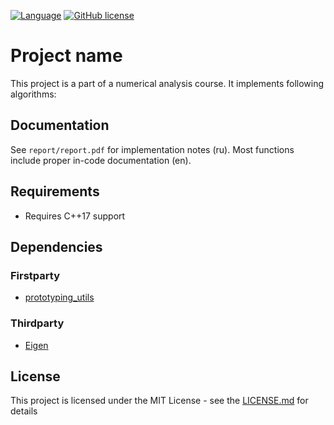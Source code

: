 [![Language](https://img.shields.io/badge/C++-std=17-blue.svg?style=flat&logo=cplusplus)](https://en.wikipedia.org/wiki/C%2B%2B#Standardization)
[![GitHub license](https://img.shields.io/badge/license-MIT-blue.svg)](https://github.com/DmitriBogdanov/prototyping_utils/blob/master/LICENSE.md)

# Project name

This project is a part of a numerical analysis course. It implements following algorithms:

## Documentation

See `report/report.pdf` for implementation notes (ru). Most functions include proper in-code documentation (en).

## Requirements

- Requires C++17 support

## Dependencies

### Firstparty

- [prototyping_utils](https://github.com/DmitriBogdanov/prototyping_utils)

### Thirdparty

- [Eigen](https://eigen.tuxfamily.org/index.php)

## License

This project is licensed under the MIT License - see the [LICENSE.md](https://github.com/DmitriBogdanov/prototyping_utils/blob/master/LICENSE.md) for details

